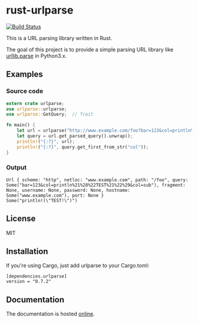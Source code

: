 # rust-urlparse

[![Build Status](https://travis-ci.org/yykamei/rust-urlparse.svg?branch=master)](https://travis-ci.org/yykamei/rust-urlparse)

This is a URL parsing library written in Rust.

The goal of this project is to provide a simple parsing URL library
like [urllib.parse](https://docs.python.org/3/library/urllib.parse.html) in Python3.x.

## Examples

### Source code

``` rust
extern crate urlparse;
use urlparse::urlparse;
use urlparse::GetQuery;  // Trait

fn main() {
    let url = urlparse("http://www.example.com/foo?bar=123&col=println%21%28%22TEST%21%22%29&col=sub");
    let query = url.get_parsed_query().unwrap();
    println!("{:?}", url);
    println!("{:?}", query.get_first_from_str("col"));
}
```

### Output

```
Url { scheme: "http", netloc: "www.example.com", path: "/foo", query: Some("bar=123&col=println%21%28%22TEST%21%22%29&col=sub"), fragment: None, username: None, password: None, hostname: Some("www.example.com"), port: None }
Some("println!(\"TEST!\")")
```

## License

MIT

## Installation

If you're using Cargo, just add urlparse to your Cargo.toml:

    [dependencies.urlparse]
    version = "0.7.2"

## Documentation

The documentation is hosted [online][urlparse-doc].

[urlparse-doc]: https://yykamei.github.io/rust-urlparse
